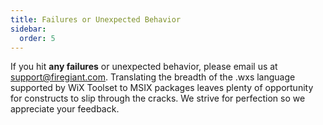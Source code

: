```yaml
---
title: Failures or Unexpected Behavior
sidebar:
  order: 5
---
```


If you hit **any failures** or unexpected behavior, please email us at support@firegiant.com. Translating the breadth of the .wxs language supported by WiX Toolset to MSIX packages leaves plenty of opportunity for constructs to slip through the cracks. We strive for perfection so we appreciate your feedback.
